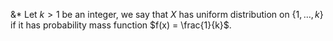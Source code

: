 &*
Let $k > 1$ be an integer, we say that $X$ has uniform distribution on $\{1, \dots, k\}$ if it has probability mass function $f(x) = \frac{1}{k}$.
<!--SR:!2023-05-09,2,170-->